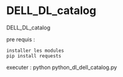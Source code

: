 # DELL_DL_catalog
DELL_DL_catalog




pre requis :

	installer les modules
	pip install requests



executer :
	python python_dl_dell_catalog.py